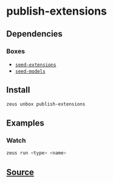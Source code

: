 
publish-extensions
====================






## Dependencies
### Boxes
* [`seed-extensions`](seed-extensions.md)
* [`seed-models`](seed-models.md)




## Install
```bash
zeus unbox publish-extensions
```
## Examples
### Watch 
```bash
zeus run <type> <name>
```










## [Source](https://github.com/liquidapps-io/zeus-sdk/tree/master/boxes/groups/core/publish-extensions)